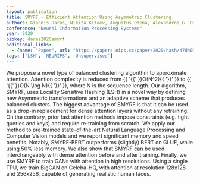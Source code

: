 ```yaml
---
layout: publication
title: SMYRF - Efficient Attention Using Asymmetric Clustering
authors: Giannis Daras, Nikita Kitaev, Augustus Odena, Alexandros G. Dimakis
conference: "Neural Information Processing Systems"
year: 2020
bibkey: daras2020smyrf
additional_links:
  - {name: "Paper", url: "https://papers.nips.cc/paper/2020/hash/47d40767c7e9df50249ebfd9c7cfff77-Abstract.html"}
tags: ['LSH', 'NEURIPS', 'Unsupervised']
---
```

We propose a novel type of balanced clustering algorithm to approximate attention. Attention complexity is reduced from \{\{ '\{\{' \}\}O(N^2)\{\{ '\}\}' \}\} to \{\{ '\{\{' \}\}O(N \log N)\{\{ '\}\}' \}\}, where N is the sequence length. Our algorithm, SMYRF, uses Locality Sensitive Hashing (LSH) in a novel way by defining new Asymmetric transformations and an adaptive scheme that produces balanced clusters. The biggest advantage of SMYRF is that it can be used as a drop-in replacement for dense attention layers without any retraining. On the contrary, prior fast attention methods impose constraints (e.g. tight queries and keys) and require re-training from scratch. We apply our method to pre-trained state-of-the-art Natural Language Processing and Computer Vision models and we report significant memory and speed benefits. Notably, SMYRF-BERT outperforms (slightly) BERT on GLUE, while using 50&#37; less memory. We also show that SMYRF can be used interchangeably with dense attention before and after training. Finally, we use SMYRF to train GANs with attention in high resolutions. Using a single TPU, we train BigGAN on Celeba-HQ, with attention at resolution 128x128 and 256x256, capable of generating realistic human faces.

